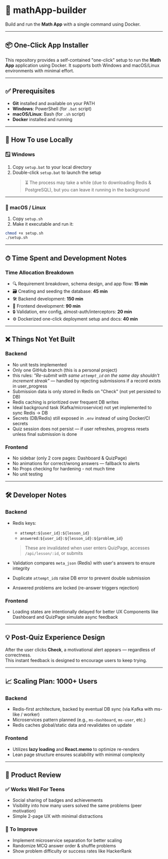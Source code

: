 # 🧮 mathApp-builder

Build and run the **Math App** with a single command using Docker.

---

## 📦 One-Click App Installer

This repository provides a self-contained "one-click" setup to run the **Math App** application using Docker. It supports both Windows and macOS/Linux environments with minimal effort.

---

## ✅ Prerequisites

- **Git** installed and available on your PATH  
- **Windows**: PowerShell (for `.bat` script)  
- **macOS/Linux**: Bash (for `.sh` script)  
- **Docker** installed and running

---

## 🚀 How To use Locally

### 🪟 Windows

1. Copy `setup.bat` to your local directory  
2. Double-click `setup.bat` to launch the setup  
   > ⏳ The process may take a while (due to downloading Redis & PostgreSQL), but you can leave it running in the background  

---

### 🐧 macOS / Linux

1. Copy `setup.sh`  
2. Make it executable and run it:

```bash
chmod +x setup.sh
./setup.sh
```

---

## ⏱ Time Spent and Development Notes

### Time Allocation Breakdown

- 🔍 Requirement breakdown, schema design, and app flow: **15 min**  
- 🗃 Creating and seeding the database: **45 min**  
- 🛠 Backend development: **150 min**  
- 🎨 Frontend development: **90 min**  
- 🔒 Validation, env config, almost-auth/interceptors: **20 min**  
- ⚙️ Dockerized one-click deployment setup and docs: **40 min**

---

## ❌ Things Not Yet Built

### Backend

- No unit tests implemented  
- Only one GitHub branch (this is a personal project)  
- this rules: _"Re-submit with same `attempt_id` on the same day shouldn't increment streak"_ — handled by rejecting submissions if a record exists in user_progress
- Submission data is only stored in Redis on "Check" (not yet persisted to DB)  
- Redis caching is prioritized over frequent DB writes  
- Ideal background task (Kafka/microservice) not yet implemented to sync Redis → DB  
- Secrets (DB/Redis) still exposed in `.env` instead of using Docker/CI secrets  
- Quiz session does not persist — if user refreshes, progress resets unless final submission is done  

### Frontend

- No sidebar (only 2 core pages: Dashboard & QuizPage)  
- No animations for correct/wrong answers — fallback to alerts  
- No Props checking for hardening - not much time
- No unit testing

---

## 🛠 Developer Notes

### Backend

- Redis keys:  
  - `attempt:${user_id}:${lesson_id}`  
  - `answered:${user_id}:${lesson_id}:${problem_id}`  
  > These are invalidated when user enters QuizPage, accesses `/api/lesson/:id`, or submits

- Validation compares `meta_json` (Redis) with user's answers to ensure integrity  
- Duplicate `attempt_id`s raise DB error to prevent double submission  
- Answered problems are locked (re-answer triggers rejection)

### Frontend

- Loading states are intentionally delayed for better UX Components like Dashboard and QuizPage simulate async feedback  

---

## 💡 Post-Quiz Experience Design

After the user clicks **Check**, a motivational alert appears — regardless of correctness.  
This instant feedback is designed to encourage users to keep trying.

---

## 📈 Scaling Plan: 1000+ Users

### Backend

- Redis-first architecture, backed by eventual DB sync (via Kafka with ms-like / worker)  
- Microservices pattern planned (e.g., `ms-dashboard`, `ms-user`, etc.)  
- Redis caches global/static data and revalidates on update  

### Frontend

- Utilizes **lazy loading** and **React.memo** to optimize re-renders  
- Lean page structure ensures scalability with minimal complexity  

---

## 🧪 Product Review

### ✅ Works Well For Teens

- Social sharing of badges and achievements  
- Visibility into how many users solved the same problems (peer motivation)  
- Simple 2-page UX with minimal distractions  

### 🔧 To Improve

- Implement microservice separation for better scaling  
- Randomize MCQ answer order & shuffle problems  
- Show problem difficulty or success rates like HackerRank  
